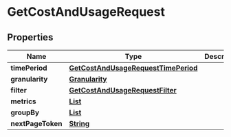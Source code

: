 

# GetCostAndUsageRequest


## Properties

| Name | Type | Description | Notes |
|------------ | ------------- | ------------- | -------------|
|**timePeriod** | [**GetCostAndUsageRequestTimePeriod**](GetCostAndUsageRequestTimePeriod.md) |  |  |
|**granularity** | [**Granularity**](Granularity.md) |  |  |
|**filter** | [**GetCostAndUsageRequestFilter**](GetCostAndUsageRequestFilter.md) |  |  [optional] |
|**metrics** | [**List**](List.md) |  |  |
|**groupBy** | [**List**](List.md) |  |  [optional] |
|**nextPageToken** | [**String**](String.md) |  |  [optional] |



